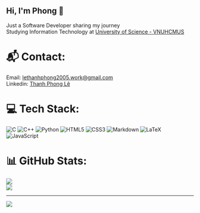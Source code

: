 ## Hi, I'm Phong 👋

Just a Software Developer sharing my journey <br/>
Studying Information Technology at [University of Science - VNUHCMUS](https://en.hcmus.edu.vn/) <br/>

# 📬 Contact:
Email: [lethanhphong2005.work@gmail.com](https://mail.google.com/mail/?view=cm&to=lethanhphong2005.work@gmail.com) <br/>
Linkedin: [Thanh Phong Lê](https://www.linkedin.com/in/thanh-phong-l%C3%AA-793b93364/)


# 💻 Tech Stack:
![C](https://img.shields.io/badge/c-%2300599C.svg?style=for-the-badge&logo=c&logoColor=white) ![C++](https://img.shields.io/badge/c++-%2300599C.svg?style=for-the-badge&logo=c%2B%2B&logoColor=white) ![Python](https://img.shields.io/badge/python-3670A0?style=for-the-badge&logo=python&logoColor=ffdd54) ![HTML5](https://img.shields.io/badge/html5-%23E34F26.svg?style=for-the-badge&logo=html5&logoColor=white) ![CSS3](https://img.shields.io/badge/css3-%231572B6.svg?style=for-the-badge&logo=css3&logoColor=white) ![Markdown](https://img.shields.io/badge/markdown-%23000000.svg?style=for-the-badge&logo=markdown&logoColor=white) ![LaTeX](https://img.shields.io/badge/latex-%23008080.svg?style=for-the-badge&logo=latex&logoColor=white) ![JavaScript](https://img.shields.io/badge/javascript-%23323330.svg?style=for-the-badge&logo=javascript&logoColor=%23F7DF1E)


# 📊 GitHub Stats:
![](https://github-readme-stats.vercel.app/api?username=typephoon&theme=chartreuse-dark&hide_border=false&include_all_commits=true&count_private=true&cache_seconds=60)<br/>
![](https://github-readme-stats.vercel.app/api/top-langs/?username=typephoon&theme=chartreuse-dark&hide_border=false&include_all_commits=true&count_private=true&layout=compact)


---
[![](https://visitcount.itsvg.in/api?id=typephoon&icon=0&color=0)](https://visitcount.itsvg.in)
